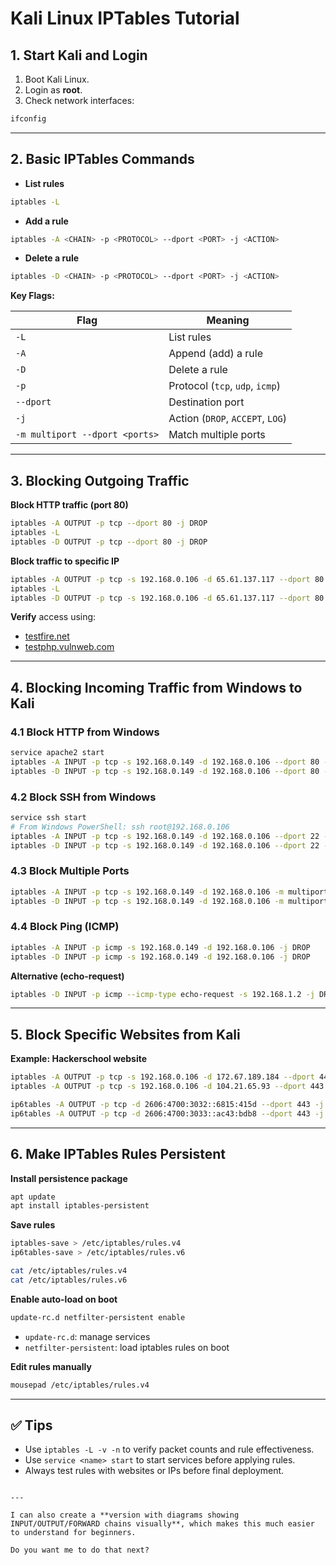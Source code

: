 
# Kali Linux IPTables Tutorial

## 1. Start Kali and Login
1. Boot Kali Linux.
2. Login as **root**.
3. Check network interfaces:
```bash
ifconfig
````

---

## 2. Basic IPTables Commands

* **List rules**

```bash
iptables -L
```

* **Add a rule**

```bash
iptables -A <CHAIN> -p <PROTOCOL> --dport <PORT> -j <ACTION>
```

* **Delete a rule**

```bash
iptables -D <CHAIN> -p <PROTOCOL> --dport <PORT> -j <ACTION>
```

**Key Flags:**

| Flag                           | Meaning                          |
| ------------------------------ | -------------------------------- |
| `-L`                           | List rules                       |
| `-A`                           | Append (add) a rule              |
| `-D`                           | Delete a rule                    |
| `-p`                           | Protocol (`tcp`, `udp`, `icmp`)  |
| `--dport`                      | Destination port                 |
| `-j`                           | Action (`DROP`, `ACCEPT`, `LOG`) |
| `-m multiport --dport <ports>` | Match multiple ports             |

---

## 3. Blocking Outgoing Traffic

**Block HTTP traffic (port 80)**

```bash
iptables -A OUTPUT -p tcp --dport 80 -j DROP
iptables -L
iptables -D OUTPUT -p tcp --dport 80 -j DROP
```

**Block traffic to specific IP**

```bash
iptables -A OUTPUT -p tcp -s 192.168.0.106 -d 65.61.137.117 --dport 80 -j DROP
iptables -L
iptables -D OUTPUT -p tcp -s 192.168.0.106 -d 65.61.137.117 --dport 80 -j DROP
```

**Verify** access using:

* [testfire.net](http://testfire.net)
* [testphp.vulnweb.com](http://testphp.vulnweb.com)

---

## 4. Blocking Incoming Traffic from Windows to Kali

### 4.1 Block HTTP from Windows

```bash
service apache2 start
iptables -A INPUT -p tcp -s 192.168.0.149 -d 192.168.0.106 --dport 80 -j DROP
iptables -D INPUT -p tcp -s 192.168.0.149 -d 192.168.0.106 --dport 80 -j DROP
```

### 4.2 Block SSH from Windows

```bash
service ssh start
# From Windows PowerShell: ssh root@192.168.0.106
iptables -A INPUT -p tcp -s 192.168.0.149 -d 192.168.0.106 --dport 22 -j DROP
iptables -D INPUT -p tcp -s 192.168.0.149 -d 192.168.0.106 --dport 22 -j DROP
```

### 4.3 Block Multiple Ports

```bash
iptables -A INPUT -p tcp -s 192.168.0.149 -d 192.168.0.106 -m multiport --dport 80,22 -j DROP
iptables -D INPUT -p tcp -s 192.168.0.149 -d 192.168.0.106 -m multiport --dport 80,22 -j DROP
```

### 4.4 Block Ping (ICMP)

```bash
iptables -A INPUT -p icmp -s 192.168.0.149 -d 192.168.0.106 -j DROP
iptables -D INPUT -p icmp -s 192.168.0.149 -d 192.168.0.106 -j DROP
```

**Alternative (echo-request)**

```bash
iptables -D INPUT -p icmp --icmp-type echo-request -s 192.168.1.2 -j DROP
```

---

## 5. Block Specific Websites from Kali

**Example: Hackerschool website**

```bash
iptables -A OUTPUT -p tcp -s 192.168.0.106 -d 172.67.189.184 --dport 443 -j DROP
iptables -A OUTPUT -p tcp -s 192.168.0.106 -d 104.21.65.93 --dport 443 -j DROP

ip6tables -A OUTPUT -p tcp -d 2606:4700:3032::6815:415d --dport 443 -j DROP
ip6tables -A OUTPUT -p tcp -d 2606:4700:3033::ac43:bdb8 --dport 443 -j DROP
```

---

## 6. Make IPTables Rules Persistent

**Install persistence package**

```bash
apt update
apt install iptables-persistent
```

**Save rules**

```bash
iptables-save > /etc/iptables/rules.v4
ip6tables-save > /etc/iptables/rules.v6

cat /etc/iptables/rules.v4
cat /etc/iptables/rules.v6
```

**Enable auto-load on boot**

```bash
update-rc.d netfilter-persistent enable
```

* `update-rc.d`: manage services
* `netfilter-persistent`: load iptables rules on boot

**Edit rules manually**

```bash
mousepad /etc/iptables/rules.v4
```

---

## ✅ Tips

* Use `iptables -L -v -n` to verify packet counts and rule effectiveness.
* Use `service <name> start` to start services before applying rules.
* Always test rules with websites or IPs before final deployment.

```

---

I can also create a **version with diagrams showing INPUT/OUTPUT/FORWARD chains visually**, which makes this much easier to understand for beginners.  

Do you want me to do that next?
```
